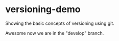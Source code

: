 # versioning-demo
Showing the basic concepts of versioning using git.

Awesome now we are in the "develop" branch.
